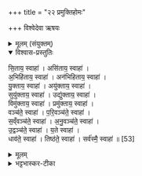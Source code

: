 +++
title = "२२ प्रमुक्तिहोमः"

+++
विश्वेदेवा ऋषयः

<details><summary>मूलम् (संयुक्तम्)</summary>

सि॒ताय॒ स्वाहाऽसि॑ताय॒ स्वाहा॒ऽभिहि॑ताय॒ स्वाहाऽन॑भिहिताय॒ स्वाहा॑ यु॒क्ताय॒ स्वाहाऽयु॑क्ताय॒ स्वाहा॒ सुयु॑क्ताय॒ स्वाहोद्यु॑क्ताय॒ स्वाहा॒ विमु॑क्ताय॒ स्वाहा॒ प्रमु॑क्ताय॒ स्वाहा॒ वञ्च॑ते॒ स्वाहा॑ परि॒वञ्च॑ते॒ स्वाहा॑ स॒व्ँवञ्च॑ते॒ स्वाहा॑ऽनु॒वञ्च॑ते॒ स्वाहो॒द्वञ्च॑ते॒ स्वाहा॑ य॒ते स्वाहा॒ धाव॑ते॒ स्वाहा॒ तिष्ठ॑ते॒ स्वाहा॒ सर्व॑स्मै॒ स्वाहा॑ ॥ [53]  
</details>

<details open><summary>विश्वास-प्रस्तुतिः</summary>

सि॒ताय॒ स्वाहा॑ । असि॑ताय॒ स्वाहा॑ ।  
अ॒भिहि॑ताय॒ स्वाहा॑ ।  अन॑भिहिताय॒ स्वाहा॑ ।  
यु॒क्ताय॒ स्वाहा॑ ।  अयु॑क्ताय॒ स्वाहा॑ ।  
सुयु॑क्ताय॒ स्वाहा॑ ।  उद्यु॑क्ताय॒ स्वाहा॑ ।  
विमु॑क्ताय॒ स्वाहा॑ । प्रमु॑क्ताय॒ स्वाहा॑ ।  
वञ्च॑ते॒ स्वाहा॑ ।  प॒रि॒वञ्च॑ते॒ स्वाहा॑ ।  
स॒व्ँवञ्च॑ते॒ स्वाहा॑ । अ॒नु॒वञ्च॑ते॒ स्वाहा॑ ।  
उ॒द्वञ्च॑ते॒ स्वाहा॑ ।  य॒ते स्वाहा॑ ।  
धाव॑ते॒ स्वाहा॑ ।  तिष्ठ॑ते॒ स्वाहा॑ ।
सर्व॑स्मै॒ स्वाहा॑ ॥ [53]  
</details>

<details><summary>मूलम्</summary>

सि॒ताय॒ स्वाहा॑ । असि॑ताय॒ स्वाहा॑ ।  
अ॒भिहि॑ताय॒ स्वाहा॑ ।  अन॑भिहिताय॒ स्वाहा॑ ।  
यु॒क्ताय॒ स्वाहा॑ ।  अयु॑क्ताय॒ स्वाहा॑ ।  
सुयु॑क्ताय॒ स्वाहा॑ ।  उद्यु॑क्ताय॒ स्वाहा॑ ।  
विमु॑क्ताय॒ स्वाहा॑ । प्रमु॑क्ताय॒ स्वाहा॑ ।  
वञ्च॑ते॒ स्वाहा॑ ।  प॒रि॒वञ्च॑ते॒ स्वाहा॑ ।  
स॒व्ँवञ्च॑ते॒ स्वाहा॑ । अ॒नु॒वञ्च॑ते॒ स्वाहा॑ ।  
उ॒द्वञ्च॑ते॒ स्वाहा॑ ।  य॒ते स्वाहा॑ ।  
धाव॑ते॒ स्वाहा॑ ।  तिष्ठ॑ते॒ स्वाहा॑ ।
सर्व॑स्मै॒ स्वाहा॑ ॥ [53]  
</details>

<details><summary>भट्टभास्कर-टीका</summary>

1पुनरपि रात्रिहोमेष्वेव प्रमुक्तिहोमाः - सिताय स्वाहेत्यादयो निगदसिद्धा एव ॥

इति भट्टभास्करमिश्रविरचिते ज्ञानयज्ञास्ये यजुर्वेदभाष्ये सप्तमे काण्डे चतुर्थे प्रश्ने द्वाविंशोनुवाकः ॥  
</details>